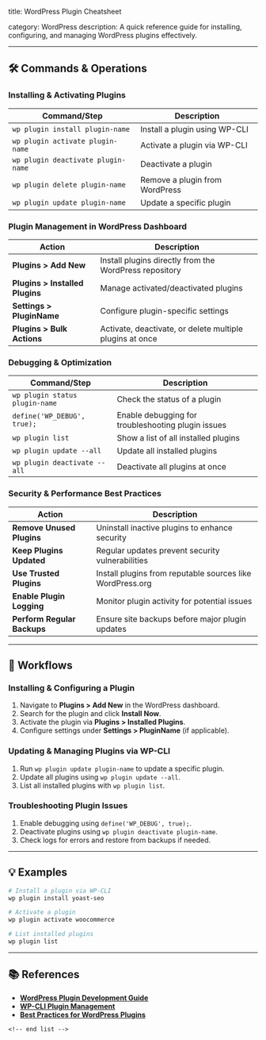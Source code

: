 title: WordPress Plugin Cheatsheet

category: WordPress
description: A quick reference guide for installing, configuring, and managing WordPress plugins effectively.

---

## 🛠️ Commands & Operations

### **Installing & Activating Plugins**

| Command/Step                         | Description                    |
| ------------------------------------ | ------------------------------ |
| `wp plugin install plugin-name`    | Install a plugin using WP-CLI  |
| `wp plugin activate plugin-name`   | Activate a plugin via WP-CLI   |
| `wp plugin deactivate plugin-name` | Deactivate a plugin            |
| `wp plugin delete plugin-name`     | Remove a plugin from WordPress |
| `wp plugin update plugin-name`     | Update a specific plugin       |

### **Plugin Management in WordPress Dashboard**

| Action                                | Description                                              |
| ------------------------------------- | -------------------------------------------------------- |
| **Plugins > Add New**           | Install plugins directly from the WordPress repository   |
| **Plugins > Installed Plugins** | Manage activated/deactivated plugins                     |
| **Settings > PluginName**       | Configure plugin-specific settings                       |
| **Plugins > Bulk Actions**      | Activate, deactivate, or delete multiple plugins at once |

### **Debugging & Optimization**

| Command/Step                     | Description                                        |
| -------------------------------- | -------------------------------------------------- |
| `wp plugin status plugin-name` | Check the status of a plugin                       |
| `define('WP_DEBUG', true);`    | Enable debugging for troubleshooting plugin issues |
| `wp plugin list`               | Show a list of all installed plugins               |
| `wp plugin update --all`       | Update all installed plugins                       |
| `wp plugin deactivate --all`   | Deactivate all plugins at once                     |

### **Security & Performance Best Practices**

| Action                            | Description                                               |
| --------------------------------- | --------------------------------------------------------- |
| **Remove Unused Plugins**   | Uninstall inactive plugins to enhance security            |
| **Keep Plugins Updated**    | Regular updates prevent security vulnerabilities          |
| **Use Trusted Plugins**     | Install plugins from reputable sources like WordPress.org |
| **Enable Plugin Logging**   | Monitor plugin activity for potential issues              |
| **Perform Regular Backups** | Ensure site backups before major plugin updates           |

---

## 🔄 Workflows

### **Installing & Configuring a Plugin**

1. Navigate to **Plugins > Add New** in the WordPress dashboard.
2. Search for the plugin and click **Install Now**.
3. Activate the plugin via **Plugins > Installed Plugins**.
4. Configure settings under **Settings > PluginName** (if applicable).

### **Updating & Managing Plugins via WP-CLI**

1. Run `wp plugin update plugin-name` to update a specific plugin.
2. Update all plugins using `wp plugin update --all`.
3. List all installed plugins with `wp plugin list`.

### **Troubleshooting Plugin Issues**

1. Enable debugging using `define('WP_DEBUG', true);`.
2. Deactivate plugins using `wp plugin deactivate plugin-name`.
3. Check logs for errors and restore from backups if needed.

---

## 💡 Examples

```sh
# Install a plugin via WP-CLI
wp plugin install yoast-seo

# Activate a plugin
wp plugin activate woocommerce

# List installed plugins
wp plugin list
```

---

## 📚 References

- **[WordPress Plugin Development Guide](https://developer.wordpress.org/plugins/)**
- **[WP-CLI Plugin Management](https://wp-cli.org/commands/plugin/)**
- **[Best Practices for WordPress Plugins](https://www.wpbeginner.com/wordpress-plugin-guides/)**

```
<!-- end list -->
```
